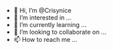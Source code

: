 - 👋 Hi, I’m @Crisynice
- 👀 I’m interested in ...
- 🌱 I’m currently learning ...
- 💞️ I’m looking to collaborate on ...
- 📫 How to reach me ...

<!---
Crisynice/Crisynice is a ✨ special ✨ repository because its `README.md` (this file) appears on your GitHub profile.
You can click the Preview link to take a look at your changes.
--->
